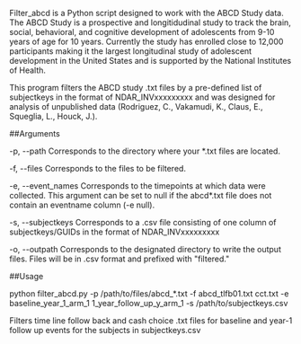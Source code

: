 Filter_abcd is a Python script designed to work with the ABCD Study data. The ABCD Study is a prospective and longitidudinal study to track the brain, social, behavioral, and cognitive development of adolescents from 9-10 years of age for 10 years. Currently the study has enrolled close to 12,000 participants making it the largest longitudinal study of adolescent development in the United States and is supported by the National Institutes of Health.

This program filters the ABCD study .txt files by a pre-defined list of subjectkeys in the format of NDAR_INVxxxxxxxxx and was designed for analysis of unpublished data (Rodriguez, C., Vakamudi, K., Claus, E., Squeglia, L., Houck, J.).

##Arguments

-p, --path Corresponds to the directory where your *.txt files are located.

-f, --files Corresponds to the files to be filtered.

-e, --event_names Corresponds to the timepoints at which data were collected. This argument can be set to null if the abcd*.txt file does not contain an eventname column (-e null).

-s, --subjectkeys Corresponds to a .csv file consisting of one column of subjectkeys/GUIDs in the format of NDAR_INVxxxxxxxxx

-o, --outpath Corresponds to the designated directory to write the output files. Files will be in .csv format and prefixed with "filtered."

##Usage

python filter_abcd.py -p /path/to/files/abcd_*.txt -f abcd_tlfb01.txt cct.txt -e baseline_year_1_arm_1 1_year_follow_up_y_arm_1 -s /path/to/subjectkeys.csv

Filters time line follow back and cash choice .txt files for baseline and year-1 follow up events for the subjects in subjectkeys.csv
